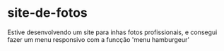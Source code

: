 # site-de-fotos
Estive desenvolvendo um site para inhas fotos profissionais, e consegui fazer um menu responsivo com a funcção 'menu hamburgeur'
